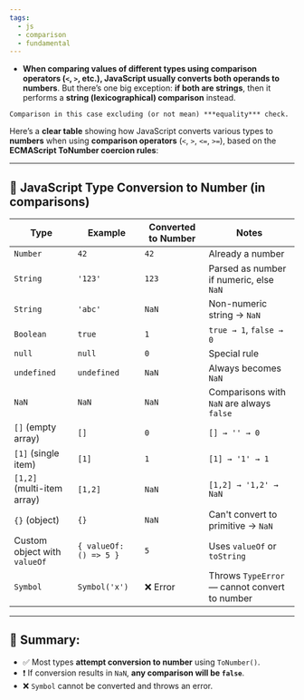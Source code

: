 ```yaml
---
tags:
  - js
  - comparison
  - fundamental
---
```


- **When comparing values of different types using comparison operators (`<`, `>`, etc.), JavaScript usually converts both operands to numbers**. But there’s one big exception: **if both are strings**, then it performs a **string (lexicographical) comparison** instead.
```ad-note
Comparison in this case excluding (or not mean) ***equality*** check.
```

Here’s a **clear table** showing how JavaScript converts various types to **numbers** when using **comparison operators** (`<`, `>`, `<=`, `>=`), based on the **ECMAScript ToNumber coercion rules**:

---

## 🔢 JavaScript Type Conversion to Number (in comparisons)

|**Type**|**Example**|**Converted to Number**|**Notes**|
|---|---|---|---|
|`Number`|`42`|`42`|Already a number|
|`String`|`'123'`|`123`|Parsed as number if numeric, else `NaN`|
|`String`|`'abc'`|`NaN`|Non-numeric string → `NaN`|
|`Boolean`|`true`|`1`|`true → 1`, `false → 0`|
|`null`|`null`|`0`|Special rule|
|`undefined`|`undefined`|`NaN`|Always becomes `NaN`|
|`NaN`|`NaN`|`NaN`|Comparisons with `NaN` are always `false`|
|`[]` (empty array)|`[]`|`0`|`[] → '' → 0`|
|`[1]` (single item)|`[1]`|`1`|`[1] → '1' → 1`|
|`[1,2]` (multi-item array)|`[1,2]`|`NaN`|`[1,2] → '1,2' → NaN`|
|`{}` (object)|`{}`|`NaN`|Can't convert to primitive → `NaN`|
|Custom object with `valueOf`|`{ valueOf: () => 5 }`|`5`|Uses `valueOf` or `toString`|
|`Symbol`|`Symbol('x')`|❌ Error|Throws `TypeError` — cannot convert to number|

---

## 🧠 Summary:

- ✅ Most types **attempt conversion to number** using `ToNumber()`.
- ❗ If conversion results in `NaN`, **any comparison will be `false`**.
- ❌ `Symbol` cannot be converted and throws an error.
